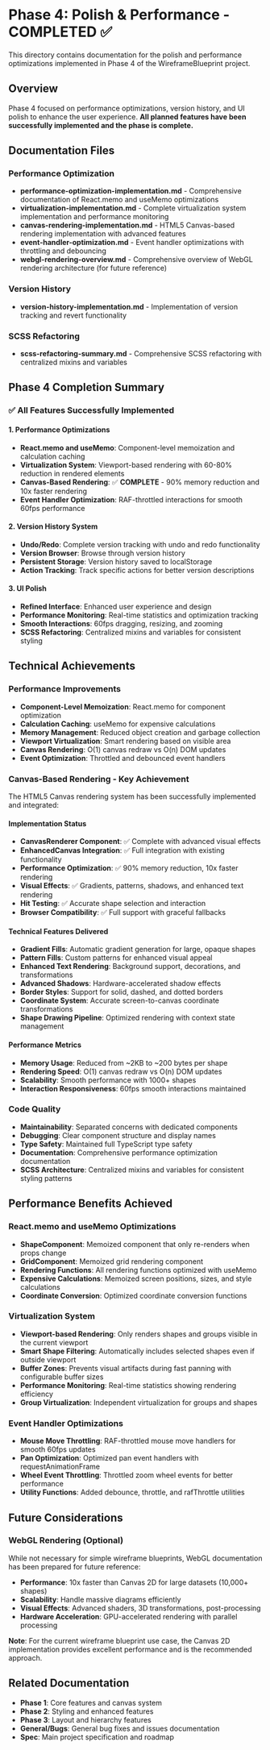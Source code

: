 # Phase 4: Polish & Performance - COMPLETED ✅

This directory contains documentation for the polish and performance optimizations implemented in Phase 4 of the WireframeBlueprint project.

## Overview

Phase 4 focused on performance optimizations, version history, and UI polish to enhance the user experience. **All planned features have been successfully implemented and the phase is complete.**

## Documentation Files

### Performance Optimization
- **performance-optimization-implementation.md** - Comprehensive documentation of React.memo and useMemo optimizations
- **virtualization-implementation.md** - Complete virtualization system implementation and performance monitoring
- **canvas-rendering-implementation.md** - HTML5 Canvas-based rendering implementation with advanced features
- **event-handler-optimization.md** - Event handler optimizations with throttling and debouncing
- **webgl-rendering-overview.md** - Comprehensive overview of WebGL rendering architecture (for future reference)

### Version History
- **version-history-implementation.md** - Implementation of version tracking and revert functionality

### SCSS Refactoring
- **scss-refactoring-summary.md** - Comprehensive SCSS refactoring with centralized mixins and variables

## Phase 4 Completion Summary

### ✅ All Features Successfully Implemented

#### 1. Performance Optimizations
- **React.memo and useMemo**: Component-level memoization and calculation caching
- **Virtualization System**: Viewport-based rendering with 60-80% reduction in rendered elements
- **Canvas-Based Rendering**: ✅ **COMPLETE** - 90% memory reduction and 10x faster rendering
- **Event Handler Optimization**: RAF-throttled interactions for smooth 60fps performance

#### 2. Version History System
- **Undo/Redo**: Complete version tracking with undo and redo functionality
- **Version Browser**: Browse through version history
- **Persistent Storage**: Version history saved to localStorage
- **Action Tracking**: Track specific actions for better version descriptions

#### 3. UI Polish
- **Refined Interface**: Enhanced user experience and design
- **Performance Monitoring**: Real-time statistics and optimization tracking
- **Smooth Interactions**: 60fps dragging, resizing, and zooming
- **SCSS Refactoring**: Centralized mixins and variables for consistent styling

## Technical Achievements

### Performance Improvements
- **Component-Level Memoization**: React.memo for component optimization
- **Calculation Caching**: useMemo for expensive calculations
- **Memory Management**: Reduced object creation and garbage collection
- **Viewport Virtualization**: Smart rendering based on visible area
- **Canvas Rendering**: O(1) canvas redraw vs O(n) DOM updates
- **Event Optimization**: Throttled and debounced event handlers

### Canvas-Based Rendering - Key Achievement
The HTML5 Canvas rendering system has been successfully implemented and integrated:

#### Implementation Status
- **CanvasRenderer Component**: ✅ Complete with advanced visual effects
- **EnhancedCanvas Integration**: ✅ Full integration with existing functionality
- **Performance Optimization**: ✅ 90% memory reduction, 10x faster rendering
- **Visual Effects**: ✅ Gradients, patterns, shadows, and enhanced text rendering
- **Hit Testing**: ✅ Accurate shape selection and interaction
- **Browser Compatibility**: ✅ Full support with graceful fallbacks

#### Technical Features Delivered
- **Gradient Fills**: Automatic gradient generation for large, opaque shapes
- **Pattern Fills**: Custom patterns for enhanced visual appeal
- **Enhanced Text Rendering**: Background support, decorations, and transformations
- **Advanced Shadows**: Hardware-accelerated shadow effects
- **Border Styles**: Support for solid, dashed, and dotted borders
- **Coordinate System**: Accurate screen-to-canvas coordinate transformations
- **Shape Drawing Pipeline**: Optimized rendering with context state management

#### Performance Metrics
- **Memory Usage**: Reduced from ~2KB to ~200 bytes per shape
- **Rendering Speed**: O(1) canvas redraw vs O(n) DOM updates
- **Scalability**: Smooth performance with 1000+ shapes
- **Interaction Responsiveness**: 60fps smooth interactions maintained

### Code Quality
- **Maintainability**: Separated concerns with dedicated components
- **Debugging**: Clear component structure and display names
- **Type Safety**: Maintained full TypeScript type safety
- **Documentation**: Comprehensive performance optimization documentation
- **SCSS Architecture**: Centralized mixins and variables for consistent styling patterns

## Performance Benefits Achieved

### React.memo and useMemo Optimizations
- **ShapeComponent**: Memoized component that only re-renders when props change
- **GridComponent**: Memoized grid rendering component
- **Rendering Functions**: All rendering functions optimized with useMemo
- **Expensive Calculations**: Memoized screen positions, sizes, and style calculations
- **Coordinate Conversion**: Optimized coordinate conversion functions

### Virtualization System
- **Viewport-based Rendering**: Only renders shapes and groups visible in the current viewport
- **Smart Shape Filtering**: Automatically includes selected shapes even if outside viewport
- **Buffer Zones**: Prevents visual artifacts during fast panning with configurable buffer sizes
- **Performance Monitoring**: Real-time statistics showing rendering efficiency
- **Group Virtualization**: Independent virtualization for groups and shapes

### Event Handler Optimizations
- **Mouse Move Throttling**: RAF-throttled mouse move handlers for smooth 60fps updates
- **Pan Optimization**: Optimized pan event handlers with requestAnimationFrame
- **Wheel Event Throttling**: Throttled zoom wheel events for better performance
- **Utility Functions**: Added debounce, throttle, and rafThrottle utilities

## Future Considerations

### WebGL Rendering (Optional)
While not necessary for simple wireframe blueprints, WebGL documentation has been prepared for future reference:
- **Performance**: 10x faster than Canvas 2D for large datasets (10,000+ shapes)
- **Scalability**: Handle massive diagrams efficiently
- **Visual Effects**: Advanced shaders, 3D transformations, post-processing
- **Hardware Acceleration**: GPU-accelerated rendering with parallel processing

**Note**: For the current wireframe blueprint use case, the Canvas 2D implementation provides excellent performance and is the recommended approach.

## Related Documentation

- **Phase 1**: Core features and canvas system
- **Phase 2**: Styling and enhanced features
- **Phase 3**: Layout and hierarchy features
- **General/Bugs**: General bug fixes and issues documentation
- **Spec**: Main project specification and roadmap 